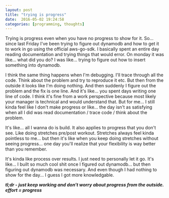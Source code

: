 ```yaml
---
layout: post
title: "trying is progress"
date:  2016-05-02 19:24:58
categories: [programming, thoughts]
---
```

Trying is progress even when you have no progress to show for it. So... since last Friday I've been trying to figure out dynamodb and how to get it to work in go using the official aws-go-sdk. I basically spent an entire day reading documentation and trying things that would error. On monday it was like... what did you do? I was like... trying to figure out how to insert something into dynamodb.

I think the same thing happens when I'm debugging. I'll trace through all the code. Think about the problem and try to reproduce it etc. But then from the outside it looks like I'm doing nothing. And then suddenly I figure out the problem and the fix is one line. And it's like... you spent days writing one line of code. I think it's fine from a work perspective because most likely your manager is technical and would understand that. But for me... I still kinda feel like I don't make progress or like... the day isn't as satisfying when all I did was read documentation / trace code / think about the problem.

It's like... all I wanna do is build. It also applies to progress that you don't see. Like doing stretches pre/post workout. Stretches always feel kinda pointless to me... but then it's like when you keep doing stretches without seeing progress... one day you'll realize that your flexibility is way better than you remember.

It's kinda like process over results. I just need to personally let it go. It's like... I built so much cool shit once I figured out dynamodb... but then figuring out dynamodb was necessary. And even though I had nothing to show for the day... I guess I got more knowledgable. 

***tl;dr - just keep working and don't worry about progress from the outside. effort = progress***
